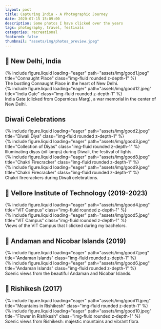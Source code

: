 ```yaml
---
layout: post
title: Capturing India - A Photographic Journey
date: 2020-07-15 15:09:00
description: Some photos I have clicked over the years
tags: photography, travel, festivals
categories: recreational
featured: false
thumbnail: "assets/img/photos_preview.jpeg"
---
```


## 📍 New Delhi, India

<div class="row">
    <div class="col-sm mt-3 mt-md-0">
        {% include figure.liquid loading="eager" path="assets/img/good1.jpeg" title="Connaught Place" class="img-fluid rounded z-depth-1" %}
    </div>
</div>
<div class="caption">
    The bustling Connaught Place in the heart of New Delhi.
</div>

<div class="row">
    <div class="col-sm mt-3 mt-md-0">
        {% include figure.liquid loading="eager" path="assets/img/good12.jpeg" title="India Gate" class="img-fluid rounded z-depth-1" %}
    </div>
</div>
<div class="caption">
    India Gate (clicked from Copernicus Marg), a war memorial in the center of New Delhi.
</div>

## Diwali Celebrations

<div class="row">
    <div class="col-sm mt-3 mt-md-0">
        {% include figure.liquid loading="eager" path="assets/img/good2.jpeg" title="Diwali Diya" class="img-fluid rounded z-depth-1" %}
    </div>
</div>

<div class="row mt-4">
    <div class="col-sm mt-3 mt-md-0">
        {% include figure.liquid loading="eager" path="assets/img/good3.jpeg" title="Collection of Diyas" class="img-fluid rounded z-depth-1" %}
    </div>
</div>
<div class="caption">
    Illuminating diyas (oil lamps) during Diwali, the festival of lights.
</div>

<div class="row mt-4">
    <div class="col-sm mt-3 mt-md-0 d-flex align-items-center">
        {% include figure.liquid loading="eager" path="assets/img/good8.jpeg" title="Chakri Firecracker" class="img-fluid rounded z-depth-1" %}
    </div>
    <div class="col-sm mt-3 mt-md-0">
        {% include figure.liquid loading="eager" path="assets/img/good9.jpeg" title="Chakri Firecracker" class="img-fluid rounded z-depth-1" %}
    </div>
</div>
<div class="caption">
    Chakri firecrackers during Diwali celebrations.
</div>

## 📍 Vellore Institute of Technology (2019-2023)

<div class="row mt-4">
    <div class="col-sm mt-3 mt-md-0">
        {% include figure.liquid loading="eager" path="assets/img/good4.jpeg" title="VIT Campus" class="img-fluid rounded z-depth-1" %}
    </div>
</div>

<div class="row mt-4">
    <div class="col-sm mt-3 mt-md-0">
        {% include figure.liquid loading="eager" path="assets/img/good5.jpeg" title="VIT Campus" class="img-fluid rounded z-depth-1" %}
    </div>
</div>
<div class="caption">
    Views of the VIT Campus that I clicked during my bachelors.
</div>

## 📍 Andaman and Nicobar Islands (2019)

<div class="row">
    <div class="col-sm mt-3 mt-md-0">
        {% include figure.liquid loading="eager" path="assets/img/good7.jpeg" title="Andaman Islands" class="img-fluid rounded z-depth-1" %}
    </div>
    <div class="col-sm mt-3 mt-md-0">
        {% include figure.liquid loading="eager" path="assets/img/good6.jpeg" title="Andaman Islands" class="img-fluid rounded z-depth-1" %}
    </div>
</div>
<div class="caption">
    Scenic views from the beautiful Andaman and Nicobar Islands.
</div>


## 📍 Rishikesh (2017)

<div class="row">
    <div class="col-sm mt-3 mt-md-0 text-center">
        {% include figure.liquid loading="eager" path="assets/img/good11.jpeg" title="Mountains in Rishikesh" class="img-fluid rounded z-depth-1" %}
    </div>
    <div class="col-sm mt-3 mt-md-0">
        {% include figure.liquid loading="eager" path="assets/img/good10.jpeg" title="Flower in Rishikesh" class="img-fluid rounded z-depth-1" %}
    </div>
</div>
<div class="caption">
    Scenic views from Rishikesh: majestic mountains and vibrant flora.
</div>